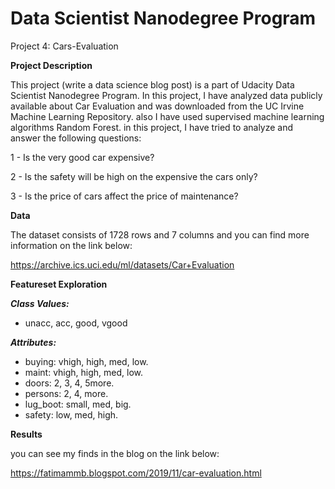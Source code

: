 # Data Scientist Nanodegree Program
Project 4: Cars-Evaluation

**Project Description**

This project (write a data science blog post) is a part of Udacity Data Scientist Nanodegree Program.
In this project, I have analyzed data publicly available about Car Evaluation and was downloaded from the UC Irvine Machine Learning Repository.
also I have used supervised machine learning algorithms Random Forest. 
in this project, I have tried to analyze and answer the following questions:

1 - Is the very good car expensive?

2 - Is the safety will be high on the expensive the cars only?

3 - Is the price of cars affect the price of maintenance?

**Data**

The dataset consists of 1728 rows and 7 columns and you can find more information on the link below:

https://archive.ics.uci.edu/ml/datasets/Car+Evaluation

**Featureset Exploration**

***Class Values:***

- unacc, acc, good, vgood

***Attributes:***

- buying: vhigh, high, med, low.
- maint: vhigh, high, med, low.
- doors: 2, 3, 4, 5more.
- persons: 2, 4, more.
- lug_boot: small, med, big.
- safety: low, med, high.


**Results**

you can see my finds in the blog on the link below:

https://fatimammb.blogspot.com/2019/11/car-evaluation.html
